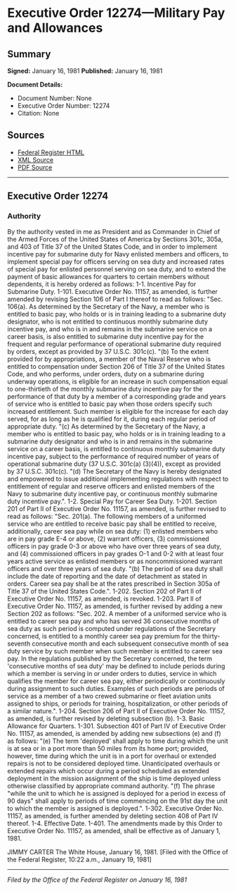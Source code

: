 # Executive Order 12274—Military Pay and Allowances

## Summary

**Signed:** January 16, 1981
**Published:** January 16, 1981

**Document Details:**
- Document Number: None
- Executive Order Number: 12274
- Citation: None

## Sources
- [Federal Register HTML](https://www.presidency.ucsb.edu/documents/executive-order-12274-military-pay-and-allowances)
- [XML Source](None)
- [PDF Source](None)

---

## Executive Order 12274

### Authority

By the authority vested in me as President and as Commander in Chief of the Armed Forces of the United States of America by Sections 301c, 305a, and 403 of Title 37 of the United States Code, and in order to implement incentive pay for submarine duty for Navy enlisted members and officers, to implement special pay for officers serving on sea duty and increased rates of special pay for enlisted personnel serving on sea duty, and to extend the payment of basic allowances for quarters to certain members without dependents, it is hereby ordered as follows:
1-1. Incentive Pay for Submarine Duty.
1-101. Executive Order No. 11157, as amended, is further amended by revising Section 106 of Part I thereof to read as follows:
"Sec. 106(a). As determined by the Secretary of the Navy, a member who is entitled to basic pay, who holds or is in training leading to a submarine duty designator, who is not entitled to continuous monthly submarine duty incentive pay, and who is in and remains in the submarine service on a career basis, is also entitled to submarine duty incentive pay for the frequent and regular performance of operational submarine duty required by orders, except as provided by 37 U.S.C. 301c(c).
"(b) To the extent provided for by appropriations, a member of the Naval Reserve who is entitled to compensation under Section 206 of Title 37 of the United States Code, and who performs, under orders, duty on a submarine during underway operations, is eligible for an increase in such compensation equal to one-thirtieth of the monthly submarine duty incentive pay for the performance of that duty by a member of a corresponding grade and years of service who is entitled to basic pay when those orders specify such increased entitlement. Such member is eligible for the increase for each day served, for as long as he is qualified for it, during each regular period of appropriate duty.
"(c) As determined by the Secretary of the Navy, a member who is entitled to basic pay, who holds or is in training leading to a submarine duty designator and who is in and remains in the submarine service on a career basis, is entitled to continuous monthly submarine duty incentive pay, subject to the performance of required number of years of operational submarine duty (37 U.S.C. 301c(a) (3)(4)), except as provided by 37 U.S.C. 301c(c).
"(d) The Secretary of the Navy is hereby designated and empowered to issue additional implementing regulations with respect to entitlement of regular and reserve officers and enlisted members of the Navy to submarine duty incentive pay, or continuous monthly submarine duty incentive pay.".
1-2. Special Pay for Career Sea Duty.
1-201. Section 201 of Part II of Executive Order No. 11157, as amended, is further revised to read as follows:
"Sec. 201(a). The following members of a uniformed service who are entitled to receive basic pay shall be entitled to receive, additionally, career sea pay while on sea duty:
    (1) enlisted members who are in pay grade E-4 or above,
    (2) warrant officers,
    (3) commissioned officers in pay grade 0-3 or above who have over three years of sea duty, and
    (4) commissioned officers in pay grades O-1 and 0-2 with at least four years active service as enlisted members or as noncommissioned warrant officers and over three years of sea duty.
"(b) The period of sea duty shall include the date of reporting and the date of detachment as stated in orders. Career sea pay shall be at the rates prescribed in Section 305a of Title 37 of the United States Code.".
1-202. Section 202 of Part II of Executive Order No. 11157, as amended, is revoked.
1-203. Part II of Executive Order No. 11157, as amended, is further revised by adding a new Section 202 as follows:
"Sec. 202. A member of a uniformed service who is entitled to career sea pay and who has served 36 consecutive months of sea duty as such period is computed under regulations of the Secretary concerned, is entitled to a monthly career sea pay premium for the thirty-seventh consecutive month and each subsequent consecutive month of sea duty service by such member when such member is entitled to career sea pay. In the regulations published by the Secretary concerned, the term 'consecutive months of sea duty' may be defined to include periods during which a member is serving in or under orders to duties, service in which qualifies the member for career sea pay, either periodically or continuously during assignment to such duties. Examples of such periods are periods of service as a member of a two crewed submarine or fleet aviation units assigned to ships, or periods for training, hospitalization, or other periods of a similar nature.".
1-204. Section 206 of Part II of Executive Order No. 11157, as amended, is further revised by deleting subsection (b).
1-3. Basic Allowance for Quarters.
1-301. Subsection 401 of Part IV of Executive Order No. 11157, as amended, is amended by adding new subsections (e) and (f) as follows:
"(e) The term 'deployed' shall apply to time during which the unit is at sea or in a port more than 50 miles from its home port; provided, however, time during which the unit is in a port for overhaul or extended repairs is not to be considered deployed time. Unanticipated overhauls or extended repairs which occur during a period scheduled as extended deployment in the mission assignment of the ship is time deployed unless otherwise classified by appropriate command authority.
"(f) The phrase "while the unit to which he is assigned is deployed for a period in excess of 90 days" shall apply to periods of time commencing on the 91st day the unit to which the member is assigned is deployed.".
1-302. Executive Order No. 11157, as amended, is further amended by deleting section 408 of Part IV thereof.
1-4. Effective Date.
1-401. The amendments made by this Order to Executive Order No. 11157, as amended, shall be effective as of January 1, 1981.

JIMMY CARTER
The White House,
January 16, 1981.
[Filed with the Office of the Federal Register, 10:22 a.m., January 19, 1981]

---

*Filed by the Office of the Federal Register on January 16, 1981*
